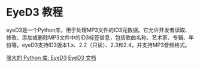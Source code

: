 # EyeD3 教程

<show-structure depth="3"/>

eyeD3是一个Python库，用于处理MP3文件的ID3元数据。它允许开发者读取、修改、添加或删除MP3文件中的ID3标签信息，包括歌曲名称、艺术家、专辑、年份等。eyeD3支持ID3版本1.x、2.2（只读）、2.3和2.4，并支持MP3音频格式。


<seealso>
<category ref="ref_docs">
    <a href="https://mp.weixin.qq.com/s/DIuLmr4NqdKGozuMBg5kNw">强大的 Python 库: EyeD3</a>
    <a href="https://eyed3.readthedocs.io/en/latest">EyeD3 文档</a>
</category>
<category ref="ref_github">
</category>
<category ref="ref_issues">
</category>
<category ref="ref_hf">
</category>
<category ref="ref_ms">
</category>
</seealso>



